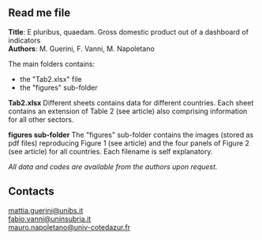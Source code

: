 ## Read me file

**Title**: E pluribus, quaedam. Gross domestic product out of a dashboard of indicators \
**Authors**: M. Guerini, F. Vanni, M. Napoletano

The main folders contains:
  - the "Tab2.xlsx" file
  - the "figures" sub-folder	


**Tab2.xlsx**
Different sheets contains data for different countries.
Each sheet contains an extension of Table 2 (see article) also comprising information for all other sectors.

**figures sub-folder**
The "figures" sub-folder contains the images (stored as pdf files) reproducing Figure 1 (see article) and the four panels of Figure 2 (see article) for all countries. Each filename is self explanatory.

*All data and codes are available from the authors upon request.*

## Contacts
mattia.guerini@unibs.it \
fabio.vanni@uninsubria.it \
mauro.napoletano@univ-cotedazur.fr
